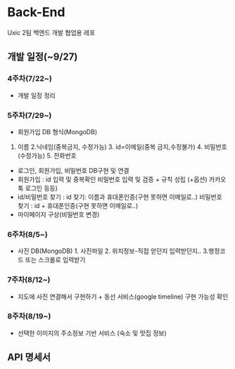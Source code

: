 # Back-End
Uxic 2팀 백엔드 개발 협업용 레포
## 개발 일정(~9/27)
### 4주차(7/22~)
- 개발 일정 정리
### 5주차(7/29~)
- 회원가입 DB 형식(MongoDB) 
1. 이름 2.닉네임(중복금지, 수정가능) 3. id=이메일(중복 금지,수정불가) 4. 비밀번호(수정가능) 5. 전화번호 
- 로그인, 회원가입, 비밀번호 DB구현 및 연결 
- 회원가입 : id 입력 및 중복확인 비밀번호 입력 및 검증 + 규칙 성립 (+옵션) 카카오톡 로그인 등등)
- id/비밀번호 찾기 : id 찾기: 이름과 휴대폰인증(구현 못하면 이메일로..) 비밀번호 찾기 : id + 휴대폰인증(구현 못하면 이메일로..)
- 마이페이지 구상(비밀번호 변경)

### 6주차(8/5~)
- 사진 DB(MongoDB) 1. 사진파일 2. 위치정보-직접 얻던지 입력받던지.. 3.행정코드 또는 스크롤로 입력받기
### 7주차(8/12~)
- 지도에 사진 연결해서 구현하기 + 동선 서비스(google timeline) 구현 가능성 확인
### 8주차(8/19~) 
- 선택한 이미지의 주소정보 기반 서비스 (숙소 및 맛집 정보)

## API 명세서

